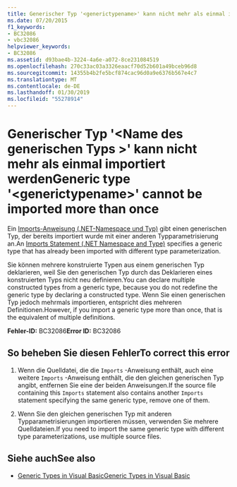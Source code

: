 ```yaml
---
title: Generischer Typ '<generictypename>' kann nicht mehr als einmal importiert werden
ms.date: 07/20/2015
f1_keywords:
- BC32086
- vbc32086
helpviewer_keywords:
- BC32086
ms.assetid: d93bae4b-3224-4a6e-a072-8ce231084519
ms.openlocfilehash: 270c33ac03a3326eaacf70d52b601a49bceb96d8
ms.sourcegitcommit: 14355b4b2fe5bcf874cac96d0a9e6376b567e4c7
ms.translationtype: MT
ms.contentlocale: de-DE
ms.lasthandoff: 01/30/2019
ms.locfileid: "55278914"
---
```

# <a name="generic-type-generictypename-cannot-be-imported-more-than-once"></a><span data-ttu-id="9b8ee-102">Generischer Typ '\<Name des generischen Typs >' kann nicht mehr als einmal importiert werden</span><span class="sxs-lookup"><span data-stu-id="9b8ee-102">Generic type '\<generictypename>' cannot be imported more than once</span></span>
<span data-ttu-id="9b8ee-103">Ein [Imports-Anweisung (.NET-Namespace und Typ)](../../visual-basic/language-reference/statements/imports-statement-net-namespace-and-type.md) gibt einen generischen Typ, der bereits importiert wurde mit einer anderen Typparametrisierung an.</span><span class="sxs-lookup"><span data-stu-id="9b8ee-103">An [Imports Statement (.NET Namespace and Type)](../../visual-basic/language-reference/statements/imports-statement-net-namespace-and-type.md) specifies a generic type that has already been imported with different type parameterization.</span></span>  
  
 <span data-ttu-id="9b8ee-104">Sie können mehrere konstruierte Typen aus einem generischen Typ deklarieren, weil Sie den generischen Typ durch das Deklarieren eines konstruierten Typs nicht neu definieren.</span><span class="sxs-lookup"><span data-stu-id="9b8ee-104">You can declare multiple constructed types from a generic type, because you do not redefine the generic type by declaring a constructed type.</span></span> <span data-ttu-id="9b8ee-105">Wenn Sie einen generischen Typ jedoch mehrmals importieren, entspricht dies mehreren Definitionen.</span><span class="sxs-lookup"><span data-stu-id="9b8ee-105">However, if you import a generic type more than once, that is the equivalent of multiple definitions.</span></span>  
  
 <span data-ttu-id="9b8ee-106">**Fehler-ID:** BC32086</span><span class="sxs-lookup"><span data-stu-id="9b8ee-106">**Error ID:** BC32086</span></span>  
  
## <a name="to-correct-this-error"></a><span data-ttu-id="9b8ee-107">So beheben Sie diesen Fehler</span><span class="sxs-lookup"><span data-stu-id="9b8ee-107">To correct this error</span></span>  
  
1.  <span data-ttu-id="9b8ee-108">Wenn die Quelldatei, die die `Imports` -Anweisung enthält, auch eine weitere `Imports` -Anweisung enthält, die den gleichen generischen Typ angibt, entfernen Sie eine der beiden Anweisungen.</span><span class="sxs-lookup"><span data-stu-id="9b8ee-108">If the source file containing this `Imports` statement also contains another `Imports` statement specifying the same generic type, remove one of them.</span></span>  
  
2.  <span data-ttu-id="9b8ee-109">Wenn Sie den gleichen generischen Typ mit anderen Typparametrisierungen importieren müssen, verwenden Sie mehrere Quelldateien.</span><span class="sxs-lookup"><span data-stu-id="9b8ee-109">If you need to import the same generic type with different type parameterizations, use multiple source files.</span></span>  
  
## <a name="see-also"></a><span data-ttu-id="9b8ee-110">Siehe auch</span><span class="sxs-lookup"><span data-stu-id="9b8ee-110">See also</span></span>
- [<span data-ttu-id="9b8ee-111">Generic Types in Visual Basic</span><span class="sxs-lookup"><span data-stu-id="9b8ee-111">Generic Types in Visual Basic</span></span>](../../visual-basic/programming-guide/language-features/data-types/generic-types.md)
